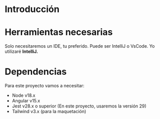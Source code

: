 # Introducción

# Herramientas necesarias

Solo necesitaremos un IDE, tu preferido. Puede ser IntelliJ o VsCode. Yo utilizaré **IntelliJ.**

# Dependencias

Para este proyecto vamos a necesitar:

- Node v18.x
- Angular v15.x
- Jest v28.x o superior (En este proyecto, usaremos la versión 29)
- Tailwind v3.x (para la maquetación)
